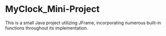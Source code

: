 # MyClock_Mini-Project
This is a small Java project utilizing JFrame, incorporating numerous built-in functions throughout its implementation.

